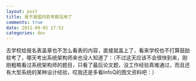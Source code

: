 ```yaml
---
layout: post
title: 是不是国内软考都没用了
comments: true
date: 2011-09-05 17:52
categories: dev
---
```


去学校给报名表盖章也不怎么看表的内容，直接就盖上了，看来学校也不打算鼓励软考了，哪天考出系统架构师来也没人知道了：（不过这天应该不会很快到来，刚刚粗略看过系统架构师的题目，只看了最后论文题，没工作经验真难通过，而且还有大型系统的某种设计经验，哎我还是多看InfoQ的图文资料吧：）